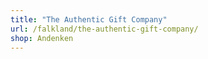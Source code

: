 ```yaml
---
title: "The Authentic Gift Company"
url: /falkland/the-authentic-gift-company/
shop: Andenken
---
```

